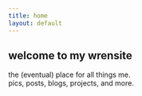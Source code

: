 ```yaml
---
title: home
layout: default
---
```

## welcome to my wrensite
the (eventual) place for all things me.  
pics, posts, blogs, projects, and more.
